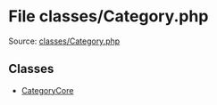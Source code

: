 File classes/Category.php
=========

Source: [classes/Category.php](https://github.com/PrestaShop/PrestaShop/blob/1.5.0.1/classes/Category.php)


Classes
-------

* [CategoryCore](class.CategoryCore.md)

